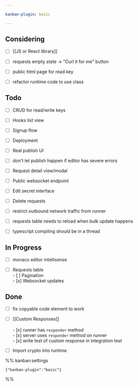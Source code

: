 ```yaml
---

kanban-plugin: basic

---
```


## Considering

- [ ] [[JS or React library]]
- [ ] requests empty state -> "Curl it for me" button
- [ ] public html page for read key
- [ ] refactor runtime code to use class


## Todo

- [ ] CRUD for read/write keys
- [ ] Hooks list view
- [ ] Signup flow
- [ ] Deployment
- [ ] Real publish UI
- [ ] don't let publish happen if editor has severe errors
- [ ] Request detail view/modal
- [ ] Public websocket endpoint
- [ ] Edit secret interface
- [ ] Delete requests
- [ ] restrict outbound network traffic from runner
- [ ] requests table needs to reload when bulk update happens
- [ ] typescript compiling should be in a thread


## In Progress

- [ ] monaco editor intellisense
- [ ] Requests table<br>- [ ] Pagination<br>- [x] Websocket updates


## Done

- [ ] fix copyable code element to work
- [ ] [[Custom Responses]]<br><br>- [x] runner has `responder` method<br>- [x] server uses `responder` method on runner<br>- [x] write test of custom response in integration test
- [ ] Import crypto into runtime




%% kanban:settings
```
{"kanban-plugin":"basic"}
```
%%